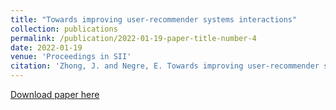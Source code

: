 ```yaml
---
title: "Towards improving user-recommender systems interactions"
collection: publications
permalink: /publication/2022-01-19-paper-title-number-4
date: 2022-01-19
venue: 'Proceedings in SII'
citation: 'Zhong, J. and Negre, E. Towards improving user-recommender systems interactions. In 2022 IEEE/SICE International Symposium on System Integration (SII), pages 816–820. IEEE.'
---
```



[Download paper here](https://ieeexplore.ieee.org/abstract/document/9708869)


